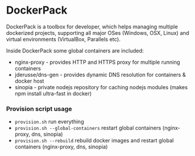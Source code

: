 # DockerPack
DockerPack is a toolbox for developer, which helps managing multiple dockerized projects, supporting all major OSes (Windows, OSX, Linux) and virtual environments (VirtualBox, Parallels etc).

Inside DockerPack some global containers are included:
* nginx-proxy  - provides HTTP and HTTPS proxy for multiple running containers
* jderusse/dns-gen     - provides dynamic DNS resolution for containers & docker host
* sinopia - private nodejs repository for caching nodejs modules (makes npm install ultra-fast in docker)

### Provision script usage

* `provision.sh`  run everything
* `provision.sh --global-containers` restart global containers (nginx-proxy, dns, sinopia)
* `provision.sh --rebuild` rebuild docker images and restart global containers (nginx-proxy, dns, sinopia)


